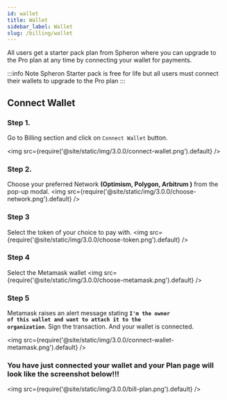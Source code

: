 ```yaml
---
id: wallet
title: Wallet
sidebar_label: Wallet
slug: /billing/wallet
---
```


All users get a starter pack plan from Spheron where you can upgrade to the Pro plan at any time by connecting your wallet for payments.

:::info Note
Spheron Starter pack is free for life but all users must connect their wallets to upgrade to the Pro plan
:::

## Connect Wallet

### Step 1.

Go to Billing section and click on <code>Connect Wallet</code> button.

<img src={require('@site/static/img/3.0.0/connect-wallet.png').default} />

### Step 2.

Choose your preferred Network **(Optimism, Polygon, Arbitrum )** from the pop-up modal.
<img src={require('@site/static/img/3.0.0/choose-network.png').default} />

### Step 3

Select the token of your choice to pay with.
<img src={require('@site/static/img/3.0.0/choose-token.png').default} />

### Step 4

Select the Metamask wallet
<img src={require('@site/static/img/3.0.0/choose-metamask.png').default} />

### Step 5

Metamask raises an alert message stating <code>**I'm the owner of this wallet and want to attach it to the organization**</code>. Sign the transaction. And your wallet is connected.

<img src={require('@site/static/img/3.0.0/connect-wallet-metamask.png').default} />

### You have just connected your wallet and your Plan page will look like the screenshot below!!!

<img src={require('@site/static/img/3.0.0/bill-plan.png').default} />
